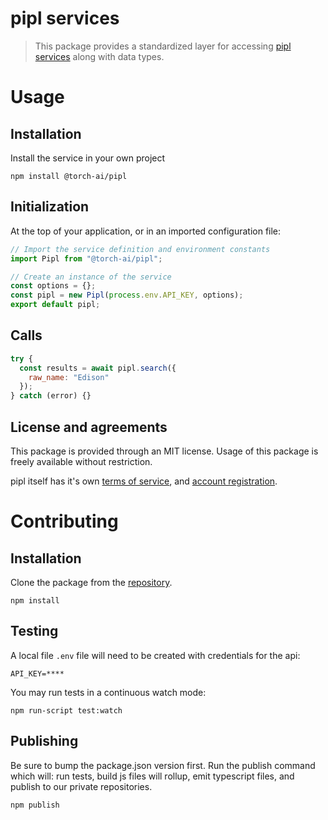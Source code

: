 # pipl services

> This package provides a standardized layer for accessing [pipl services](https://docs.pipl.com/docs) along with data types.

# Usage

## Installation

Install the service in your own project

```
npm install @torch-ai/pipl
```

## Initialization

At the top of your application, or in an imported configuration file:

```js
// Import the service definition and environment constants
import Pipl from "@torch-ai/pipl";

// Create an instance of the service
const options = {};
const pipl = new Pipl(process.env.API_KEY, options);
export default pipl;
```

## Calls

```js
try {
  const results = await pipl.search({
    raw_name: "Edison"
  });
} catch (error) {}
```

## License and agreements

This package is provided through an MIT license. Usage of this package is freely available without restriction.

pipl itself has it's own
[terms of service](https://pipl.com/tos),
and [account registration](https://pipl.com/product-overview).

# Contributing

## Installation

Clone the package from the [repository](https://dev.azure.com/TorchResearchLLC/Torch-Data-Connectors/_git/pipl-js).

```
npm install
```

## Testing

A local file `.env` file will need to be created with credentials for the api:

```text
API_KEY=****
```

You may run tests in a continuous watch mode:

```
npm run-script test:watch
```

## Publishing

Be sure to bump the package.json version first.
Run the publish command which will: run tests, build js files will rollup, emit typescript files, and publish to our private repositories.

```
npm publish
```
